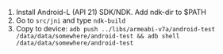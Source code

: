1. Install Android-L (API 21) SDK/NDK. Add ndk-dir to $PATH
2. Go to `src/jni` and type `ndk-build`
3. Copy to device: `adb push ../libs/armeabi-v7a/android-test /data/data/somewhere/android-test && adb shell /data/data/somewhere/android-test`
